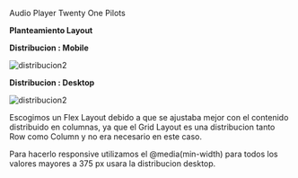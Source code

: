 Audio Player Twenty One Pilots

**Planteamiento Layout**

**Distribucion : Mobile**

![distribucion2](https://i.imgur.com/R58FGZw.jpg)

**Distribucion : Desktop**

![distribucion2](https://i.imgur.com/Yk9jasO.jpg)

Escogimos un Flex Layout debido a que se ajustaba mejor con el contenido distribuido en columnas, ya que el Grid Layout es una distribucion tanto Row como Column y no era necesario  en este caso.

Para hacerlo responsive utilizamos el @media(min-width) para todos los valores mayores a 375 px usara la distribucion desktop.